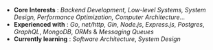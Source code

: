 - **Core Interests** : *Backend Development, Low-level Systems, System Design, Performance Optimization, Computer Architecture...*
- **Experienced with** : *Go*, *net/http*, *Gin*, *Node.js*, *Express.js*, *Postgres*, *GraphQL*, *MongoDB*, *ORMs* & *Messaging Queues*
- **Currently learning** : *Software Architecture*, *System Design*
